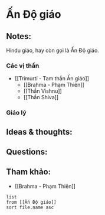 # Ấn Độ giáo

## Notes:
Hindu giáo, hay còn gọi là Ấn Độ giáo.

### Các vị thần
- [[Trimurti - Tam thần Ấn giáo]]
	- [[Brahma - Phạm Thiên]]
	- [[Thần Vishnu]]
	- [[Thần Shiva]]

### Giáo lý

## Ideas & thoughts:

## Questions:


## Tham khảo:
- [[Brahma - Phạm Thiên]]
```dataview
list
from [[Ấn Độ giáo]]
sort file.name asc
```


